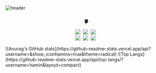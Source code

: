 ![header](https://capsule-render.vercel.app/api?type=wave&color=74E291&height=300&section=header&text=Welcome%20to%20Hamin's%20GitHub&fontSize=30)
<h3 align="center">🍀</h3>
<p align="center">
  <img src="https://img.shields.io/badge/Java-007396?style=flat-square&logo=Java&logoColor=white"/></a>&nbsp
  <img src="https://img.shields.io/badge/Python-3766AB?style=flat-square&logo=Python&logoColor=white"/></a>&nbsp 
  <img src="https://img.shields.io/badge/Javascript-ffb13b?style=flat-square&logo=javascript&logoColor=white"/></a>&nbsp 
  <br>
  <img src="https://img.shields.io/badge/Spring-6DB33F?style=flat-square&logo=Spring&logoColor=white"/></a>&nbsp
  <img src="https://img.shields.io/badge/SpringBoot-6DB33F?style=flat-square&logo=SpringBoot&logoColor=white"/></a>&nbsp 
  <img src="https://img.shields.io/badge/Node.js-339933?style=flat-square&logo=Node.js&logoColor=white"/></a>&nbsp
  <br>
</p>
![Anurag's GitHub stats](https://github-readme-stats.vercel.app/api?username=&show_iconhamins=true&theme=radical)
![Top Langs](https://github-readme-stats.vercel.app/api/top-langs/?username=hamin&layout=compact)
